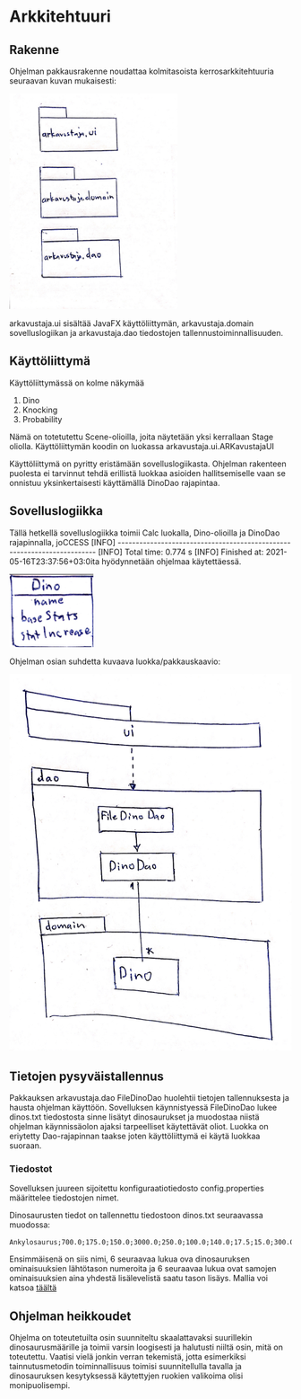 # Arkkitehtuuri

## Rakenne

Ohjelman pakkausrakenne noudattaa kolmitasoista kerrosarkkitehtuuria seuraavan kuvan mukaisesti:

<img src="https://raw.githubusercontent.com/Fimen/ot-harjoitustyo/master/dokumentaatio/image1.jpeg" width="300">

arkavustaja.ui sisältää JavaFX käyttöliittymän, arkavustaja.domain sovelluslogiikan ja arkavustaja.dao tiedostojen tallennustoiminnallisuuden.

## Käyttöliittymä

Käyttöliittymässä on kolme näkymää
  1. Dino
  2. Knocking
  3. Probability

Nämä on totetutettu Scene-olioilla, joita näytetään yksi kerrallaan Stage oliolla. Käyttöliittymän koodin on luokassa arkavustaja.ui.ARKavustajaUI

Käyttöliittymä on pyritty eristämään sovelluslogiikasta. Ohjelman rakenteen puolesta ei tarvinnut tehdä erillistä luokkaa asioiden hallitsemiselle vaan se onnistuu yksinkertaisesti käyttämällä DinoDao rajapintaa.

## Sovelluslogiikka

Tällä hetkellä sovelluslogiikka toimii Calc luokalla, Dino-olioilla ja DinoDao rajapinnalla, joCCESS
[INFO] ------------------------------------------------------------------------
[INFO] Total time:  0.774 s
[INFO] Finished at: 2021-05-16T23:37:56+03:0ita hyödynnetään ohjelmaa käytettäessä. 

<img src="https://raw.githubusercontent.com/Fimen/ot-harjoitustyo/master/dokumentaatio/image0.jpeg" width="150">

Ohjelman osian suhdetta kuvaava luokka/pakkauskaavio:

<img src="https://raw.githubusercontent.com/Fimen/ot-harjoitustyo/master/dokumentaatio/image2.jpeg" width="750">

## Tietojen pysyväistallennus

Pakkauksen arkavustaja.dao FileDinoDao huolehtii tietojen tallennuksesta ja hausta ohjelman käyttöön. Sovelluksen käynnistyessä FileDinoDao lukee dinos.txt tiedostosta sinne lisätyt dinosaurukset ja muodostaa niistä ohjelman käynnissäolon ajaksi tarpeelliset käytettävät oliot. Luokka on eriytetty Dao-rajapinnan taakse joten käyttöliittymä ei käytä luokkaa suoraan.

### Tiedostot

Sovelluksen juureen sijoitettu konfiguraatiotiedosto config.properties määrittelee tiedostojen nimet.

Dinosaurusten tiedot on tallennettu tiedostoon dinos.txt seuraavassa muodossa:
```
Ankylosaurus;700.0;175.0;150.0;3000.0;250.0;100.0;140.0;17.5;15.0;300.0;5.0;5.0
```
Ensimmäisenä on siis nimi, 6 seuraavaa lukua ova dinosauruksen ominaisuuksien lähtötason numeroita ja 6 seuraavaa lukua ovat samojen ominaisuuksien aina yhdestä lisälevelistä saatu tason lisäys. Mallia voi katsoa [täältä](https://www.dododex.com/stat-calculator)

## Ohjelman heikkoudet

Ohjelma on toteutetuilta osin suunniteltu skaalattavaksi suurillekin dinosaurusmäärille ja toimii varsin loogisesti ja halutusti niiltä osin, mitä on toteutettu. Vaatisi vielä jonkin verran tekemistä, jotta esimerkiksi tainnutusmetodin toiminnallisuus toimisi suunnitellulla tavalla ja dinosauruksen kesytyksessä käytettyjen ruokien valikoima olisi monipuolisempi.
